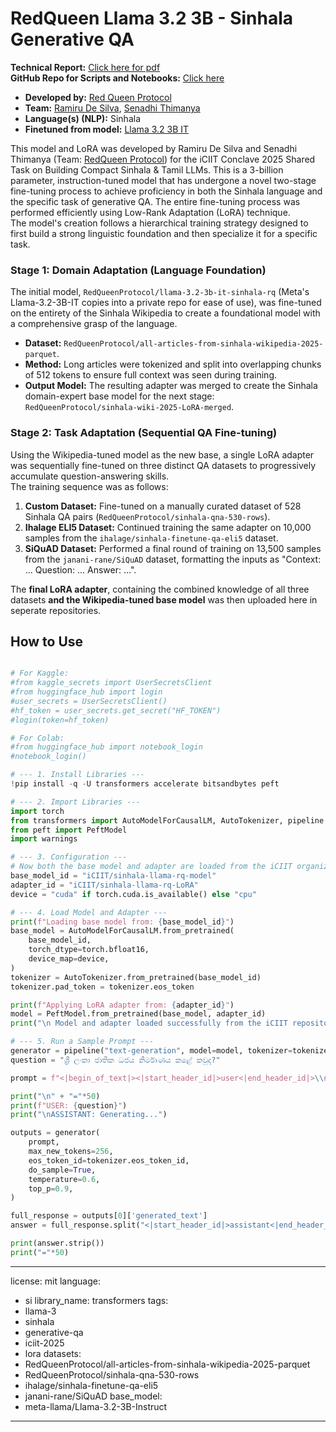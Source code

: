 # RedQueen Llama 3.2 3B - Sinhala Generative QA

**Technical Report:** [Click here for pdf](https://drive.google.com/file/d/1XFPwiwTx5j8yxcBCxmyDZgK5ldpulFw-/view?usp=sharing)
<br>
**GitHub Repo for Scripts and Notebooks:** [Click here](https://github.com/scythe410/Below-8B-Sinhala-LLM-Training---RedQueen-Protocol)

- **Developed by:** [Red Queen Protocol](https://huggingface.co/RedQueenProtocol)
- **Team:** [Ramiru De Silva](https://www.linkedin.com/in/ramirudesilva/), [Senadhi Thimanya](https://www.linkedin.com/in/senadhi-chandrasekara/)
- **Language(s) (NLP):** Sinhala
- **Finetuned from model:** [Llama 3.2 3B IT](https://huggingface.co/meta-llama/Llama-3.2-3B-Instruct)



This model and LoRA was developed by Ramiru De Silva and Senadhi Thimanya (Team: [RedQueen Protocol](https://huggingface.co/RedQueenProtocol)) for the iCIIT Conclave 2025 Shared Task on Building Compact Sinhala & Tamil LLMs. 
This is a 3-billion parameter, instruction-tuned model that has undergone a novel two-stage fine-tuning process to achieve proficiency in both the Sinhala language and the specific task of generative QA. The entire fine-tuning process was performed efficiently using Low-Rank Adaptation (LoRA) technique.
<br>
The model's creation follows a hierarchical training strategy designed to first build a strong linguistic foundation and then specialize it for a specific task.

### Stage 1: Domain Adaptation (Language Foundation)
The initial model, `RedQueenProtocol/llama-3.2-3b-it-sinhala-rq` (Meta's Llama-3.2-3B-IT copies into a private repo for ease of use), was fine-tuned on the entirety of the Sinhala Wikipedia to create a foundational model with a comprehensive grasp of the language.
- **Dataset:** `RedQueenProtocol/all-articles-from-sinhala-wikipedia-2025-parquet`.
- **Method:** Long articles were tokenized and split into overlapping chunks of 512 tokens to ensure full context was seen during training.
- **Output Model:** The resulting adapter was merged to create the Sinhala domain-expert base model for the next stage: `RedQueenProtocol/sinhala-wiki-2025-LoRA-merged`.

### Stage 2: Task Adaptation (Sequential QA Fine-tuning)
Using the Wikipedia-tuned model as the new base, a single LoRA adapter was sequentially fine-tuned on three distinct QA datasets to progressively accumulate question-answering skills.
<br>
The training sequence was as follows:
1. **Custom Dataset:** Fine-tuned on a manually curated dataset of 528 Sinhala QA pairs (`RedQueenProtocol/sinhala-qna-530-rows`).
2. **Ihalage ELI5 Dataset:** Continued training the same adapter on 10,000 samples from the `ihalage/sinhala-finetune-qa-eli5` dataset.
3. **SiQuAD Dataset:** Performed a final round of training on 13,500 samples from the `janani-rane/SiQuAD` dataset, formatting the inputs as "Context: ... Question: ... Answer: ...".

The **final LoRA adapter**, containing the combined knowledge of all three datasets **and the Wikipedia-tuned base model** was then uploaded here in seperate repositories.

## How to Use

```python

# For Kaggle:
#from kaggle_secrets import UserSecretsClient
#from huggingface_hub import login
#user_secrets = UserSecretsClient()
#hf_token = user_secrets.get_secret("HF_TOKEN")
#login(token=hf_token)

# For Colab:
#from huggingface_hub import notebook_login
#notebook_login()

# --- 1. Install Libraries ---
!pip install -q -U transformers accelerate bitsandbytes peft

# --- 2. Import Libraries ---
import torch
from transformers import AutoModelForCausalLM, AutoTokenizer, pipeline
from peft import PeftModel
import warnings

# --- 3. Configuration ---
# Now both the base model and adapter are loaded from the iCIIT organization.
base_model_id = "iCIIT/sinhala-llama-rq-model"
adapter_id = "iCIIT/sinhala-llama-rq-LoRA"
device = "cuda" if torch.cuda.is_available() else "cpu"

# --- 4. Load Model and Adapter ---
print(f"Loading base model from: {base_model_id}")
base_model = AutoModelForCausalLM.from_pretrained(
    base_model_id,
    torch_dtype=torch.bfloat16,
    device_map=device,
)
tokenizer = AutoTokenizer.from_pretrained(base_model_id)
tokenizer.pad_token = tokenizer.eos_token

print(f"Applying LoRA adapter from: {adapter_id}")
model = PeftModel.from_pretrained(base_model, adapter_id)
print("\n Model and adapter loaded successfully from the iCIIT repositories.")

# --- 5. Run a Sample Prompt ---
generator = pipeline("text-generation", model=model, tokenizer=tokenizer)
question = "ශ්‍රී ලංකා ජාතික ධජය නිර්මාණය කළේ කවුද?"

prompt = f"<|begin_of_text|><|start_header_id|>user<|end_header_id|>\\n\\n{question}<|eot_id|><|start_header_id|>assistant<|end_header_id|>\\n\\n"

print("\n" + "="*50)
print(f"USER: {question}")
print("\nASSISTANT: Generating...")

outputs = generator(
    prompt,
    max_new_tokens=256,
    eos_token_id=tokenizer.eos_token_id,
    do_sample=True,
    temperature=0.6,
    top_p=0.9,
)

full_response = outputs[0]['generated_text']
answer = full_response.split("<|start_header_id|>assistant<|end_header_id|>\\n\\n")[1].replace("<|eot_id|>", "")

print(answer.strip())
print("="*50)
```
---
license: mit
language:
- si
library_name: transformers
tags:
- llama-3
- sinhala
- generative-qa
- iciit-2025
- lora
datasets:
- RedQueenProtocol/all-articles-from-sinhala-wikipedia-2025-parquet
- RedQueenProtocol/sinhala-qna-530-rows
- ihalage/sinhala-finetune-qa-eli5
- janani-rane/SiQuAD
base_model:
- meta-llama/Llama-3.2-3B-Instruct
---